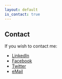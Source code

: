 ```yaml
---
layout: default
is_contact: true
---
```


## Contact

If you wish to contact me:

- [LinkedIn](https://www.linkedin.com/in/subhrajitprusty)
- [Facebook](https://facebook.com/subhrajitprusty17)
- [Twitter](https://twitter.com/subhrajit_)
- [eMail](mailto:subhrajit1997@gmail.com)
